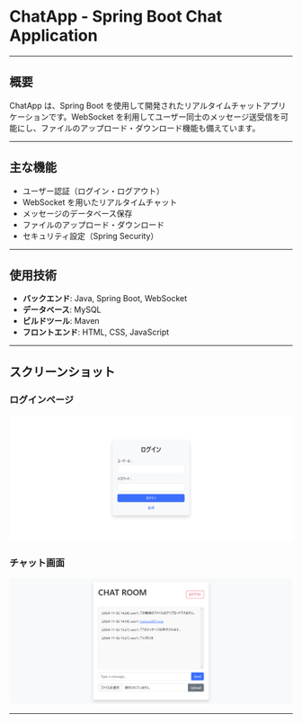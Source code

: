 # ChatApp - Spring Boot Chat Application

---

## 概要

ChatApp は、Spring Boot を使用して開発されたリアルタイムチャットアプリケーションです。WebSocket を利用してユーザー同士のメッセージ送受信を可能にし、ファイルのアップロード・ダウンロード機能も備えています。

---

## 主な機能

- ユーザー認証（ログイン・ログアウト）
- WebSocket を用いたリアルタイムチャット
- メッセージのデータベース保存
- ファイルのアップロード・ダウンロード
- セキュリティ設定（Spring Security）

---

## 使用技術

- **バックエンド**: Java, Spring Boot, WebSocket
- **データベース**: MySQL
- **ビルドツール**: Maven
- **フロントエンド**: HTML, CSS, JavaScript

---

## スクリーンショット

### ログインページ

![Login Page](doc/images/login_page.png)

### チャット画面

![Chat Screen](doc/images/chat_screen.png)

---
